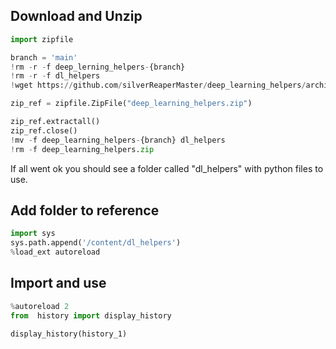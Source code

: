 
## Download and Unzip

```python
import zipfile

branch = 'main'
!rm -r -f deep_lerning_helpers-{branch}
!rm -r -f dl_helpers
!wget https://github.com/silverReaperMaster/deep_learning_helpers/archive/refs/heads/{branch}.zip -O deep_learning_helpers.zip

zip_ref = zipfile.ZipFile("deep_learning_helpers.zip")

zip_ref.extractall()
zip_ref.close()
!mv -f deep_learning_helpers-{branch} dl_helpers
!rm -f deep_learning_helpers.zip
```

If all went ok you should see a folder called "dl_helpers" with python files to use.

## Add folder to reference
```python
import sys 
sys.path.append('/content/dl_helpers')
%load_ext autoreload
```

## Import and use 
```python
%autoreload 2
from  history import display_history

display_history(history_1)
```
